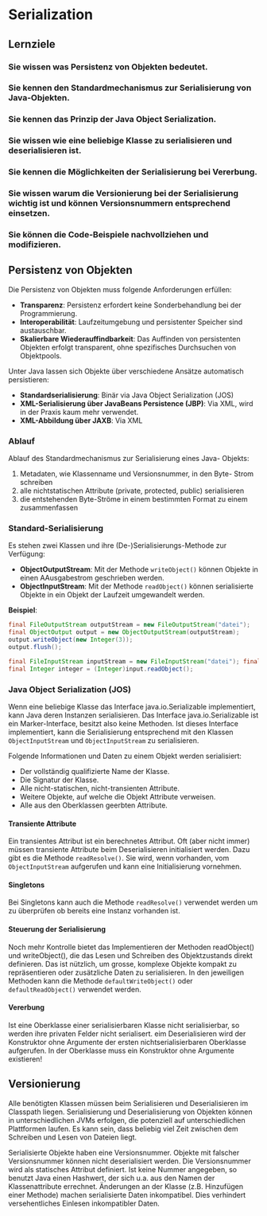 # Serialization

## Lernziele

### Sie wissen was Persistenz von Objekten bedeutet.

### Sie kennen den Standardmechanismus zur Serialisierung von Java-Objekten.

### Sie kennen das Prinzip der Java Object Serialization.

### Sie wissen wie eine beliebige Klasse zu serialisieren und deserialisieren ist.

### Sie kennen die Möglichkeiten der Serialisierung bei Vererbung.

### Sie wissen warum die Versionierung bei der Serialisierung wichtig ist und können Versionsnummern entsprechend einsetzen.

### Sie können die Code-Beispiele nachvollziehen und modifizieren.

## Persistenz von Objekten

Die Persistenz von Objekten muss folgende Anforderungen erfüllen:
- **Transparenz**: Persistenz erfordert keine Sonderbehandlung bei der Programmierung.
- **Interoperabilität**: Laufzeitumgebung und persistenter Speicher sind austauschbar.
- **Skalierbare Wiederauffindbarkeit**: Das Auffinden von persistenten Objekten erfolgt transparent, ohne spezifisches Durchsuchen von Objektpools.

Unter Java lassen sich Objekte über verschiedene Ansätze automatisch persistieren:
- **Standardserialisierung**: Binär via Java Object Serialization (JOS)
- **XML-Serialisierung über JavaBeans Persistence (JBP)**: Via XML, wird in der Praxis kaum mehr verwendet.
- **XML-Abbildung über JAXB**: Via XML

### Ablauf
Ablauf des Standardmechanismus zur Serialisierung eines Java- Objekts:
  1. Metadaten, wie Klassenname und Versionsnummer, in den Byte- Strom schreiben
  2. alle nichtstatischen Attribute (private, protected, public) serialisieren
  3. die entstehenden Byte-Ströme in einem bestimmten Format zu einem zusammenfassen

### Standard-Serialisierung
Es stehen zwei Klassen und ihre (De-)Serialisierungs-Methode zur Verfügung:
- **ObjectOutputStream**: Mit der Methode `writeObject()` können Objekte in einen AAusgabestrom geschrieben werden.
- **ObjectInputStream**: Mit der Methode `readObject()` können serialisierte Objekte in ein Objekt der Laufzeit umgewandelt werden.

**Beispiel**:
```java
final FileOutputStream outputStream = new FileOutputStream("datei"); 
final ObjectOutput output = new ObjectOutputStream(outputStream);
output.writeObject(new Integer(3));
output.flush();

final FileInputStream inputStream = new FileInputStream("datei"); final ObjectInputStream input = new ObjectInputStream(inputStream); 
final Integer integer = (Integer)input.readObject();
```

### Java Object Serialization (JOS)
Wenn eine beliebige Klasse das Interface java.io.Serializable implementiert, kann Java deren Instanzen serialisieren.
Das Interface java.io.Serializable ist ein Marker-Interface, besitzt also keine Methoden.
Ist dieses Interface implementiert, kann die Serialisierung entsprechend mit den Klassen `ObjectInputStream` und `ObjectInputStream` zu serialisieren.

Folgende Informationen und Daten zu einem Objekt werden serialisiert:
- Der vollständig qualifizierte Name der Klasse.
- Die Signatur der Klasse.
- Alle nicht-statischen, nicht-transienten Attribute.
- Weitere Objekte, auf welche die Objekt Attribute verweisen.
- Alle aus den Oberklassen geerbten Attribute.

#### Transiente Attribute
Ein transientes Attribut ist ein berechnetes Attribut.
Oft (aber nicht immer) müssen transiente Attribute beim Deserialisieren initialisiert werden.
Dazu gibt es die Methode `readResolve()`. Sie wird, wenn vorhanden, vom `ObjectInputStream` aufgerufen und kann eine Initialisierung vornehmen.

#### Singletons
Bei Singletons kann auch die Methode `readResolve()` verwendet werden um zu überprüfen ob bereits eine Instanz vorhanden ist.

#### Steuerung der Serialisierung
Noch mehr Kontrolle bietet das Implementieren der Methoden readObject() und writeObject(), die das Lesen und Schreiben des Objektzustands direkt definieren.
Das ist nützlich, um grosse, komplexe Objekte kompakt zu repräsentieren oder zusätzliche Daten zu serialisieren.
In den jeweiligen Methoden kann die Methode `defaultWriteObject()` oder `defaultReadObject()` verwendet werden.

#### Vererbung
Ist eine Oberklasse einer serialisierbaren Klasse nicht serialisierbar, so werden ihre privaten Felder nicht serialisert.
eim Deserialisieren wird der Konstruktor ohne Argumente der ersten nichtserialisierbaren Oberklasse aufgerufen.
In der Oberklasse muss ein Konstruktor ohne Argumente existieren!

## Versionierung
Alle benötigten Klassen müssen beim Serialisieren und Deserialisieren im Classpath liegen.
Serialisierung und Deserialisierung von Objekten können in unterschiedlichen JVMs erfolgen, die potenziell auf unterschiedlichen Plattformen laufen.
Es kann sein, dass beliebig viel Zeit zwischen dem Schreiben und Lesen von Dateien liegt.

Serialisierte Objekte haben eine Versionsnummer. Objekte mit falscher Versionsnummer können nicht deserialisiert werden.
Die Versionsnummer wird als statisches Attribut definiert.
Ist keine Nummer angegeben, so benutzt Java einen Hashwert, der sich u.a. aus den Namen der Klassenattribute errechnet.
Änderungen an der Klasse (z.B. Hinzufügen einer Methode) machen serialisierte Daten inkompatibel.
Dies verhindert versehentliches Einlesen inkompatibler Daten.

